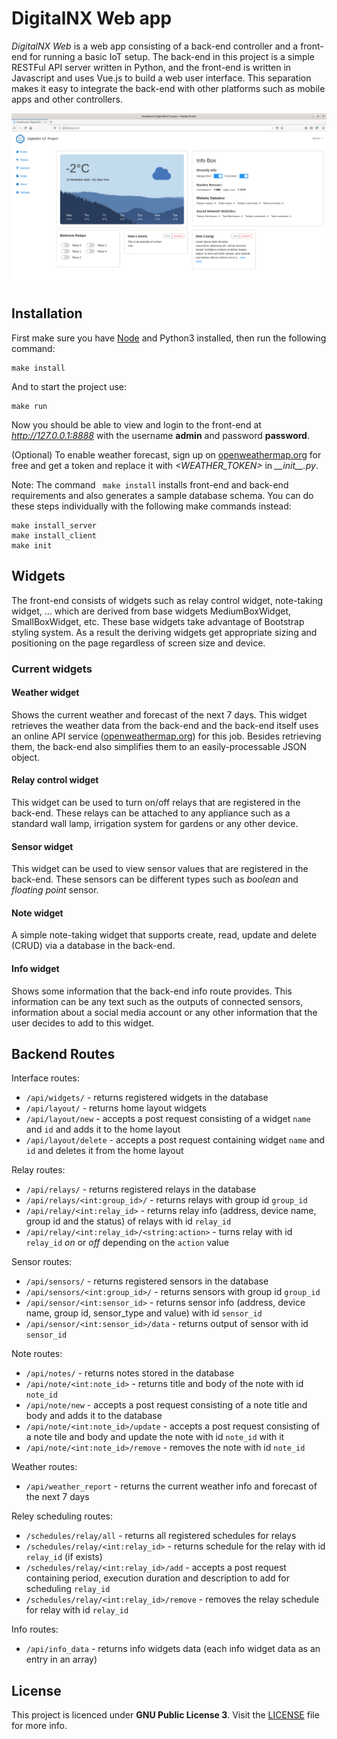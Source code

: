 # DigitalNX Web app

*DigitalNX Web* is a web app consisting of a back-end controller and a front-end for running a basic IoT setup. The back-end in this project is a simple RESTFul API server written in Python, and the front-end is written in Javascript and uses Vue.js to build a web user interface. This separation makes it easy to integrate the back-end with other platforms such as mobile apps and other controllers.

![Alt text](https://raw.githubusercontent.com/DigitalNX/digitalnx.github.io/main/demo/screenshot.png)

## Installation
First make sure you have [Node](https://nodejs.org) and Python3 installed, then run the following command:

```
make install
```

And to start the project use:
```
make run
```
Now you should be able to view and login to the front-end at *http://127.0.0.1:8888* with the username **admin** and password **password**.

(Optional) To enable weather forecast, sign up on [openweathermap.org](http://openweathermap.org) for free and get a token and replace it with *\<WEATHER_TOKEN\>* in *\_\_init\_\_.py*.

Note: The command ``` make install``` installs front-end and back-end requirements and also generates a sample database schema. You can do these steps individually with the following make commands instead:

```
make install_server
make install_client
make init
```

## Widgets
The front-end consists of widgets such as relay control widget, note-taking widget, ... which are derived from base widgets MediumBoxWidget, SmallBoxWidget, etc. These base widgets take advantage of Bootstrap styling system. As a result the deriving widgets get appropriate sizing and positioning on the page regardless of screen size and device.

### Current widgets

#### Weather widget
Shows the current weather and forecast of the next 7 days. This widget retrieves the weather data from the back-end and the back-end itself uses an online API service ([openweathermap.org](http://openweathermap.org)) for this job. Besides retrieving them, the back-end also simplifies them to an easily-processable JSON object.

#### Relay control widget

This widget can be used to turn on/off relays that are registered in the back-end. These relays can be attached to any appliance such as a standard wall lamp, irrigation system for gardens or any other device.

#### Sensor widget

This widget can be used to view sensor values that are registered in the back-end. These sensors can be different types such as *boolean* and *floating point* sensor.

#### Note widget
A simple note-taking widget that supports create, read, update and delete (CRUD) via a database in the back-end.

#### Info widget
Shows some information that the back-end info route provides. This information can be any text such as the outputs of connected sensors, information about a social media account or any other information that the user decides to add to this widget.
 
## Backend Routes
Interface routes:
- `/api/widgets/` - returns registered widgets in the database
- `/api/layout/` - returns home layout widgets
- `/api/layout/new` - accepts a post request consisting of a widget `name` and `id` and adds it to the home layout 
- `/api/layout/delete` - accepts a post request containing widget `name` and `id` and deletes it from the home layout 

Relay routes:
- `/api/relays/` - returns registered relays in the database
- `/api/relays/<int:group_id>/` - returns relays with group id `group_id`
- `/api/relay/<int:relay_id>` - returns relay info (address, device name, group id and the status) of relays with id `relay_id` 
- `/api/relay/<int:relay_id>/<string:action>` - turns relay with id `relay_id` *on* or *off* depending on the `action` value

Sensor routes:
- `/api/sensors/` - returns registered sensors in the database
- `/api/sensors/<int:group_id>/` - returns sensors with group id `group_id`
- `/api/sensor/<int:sensor_id>` - returns sensor info (address, device name, group id, sensor_type and value) with id `sensor_id` 
- `/api/sensor/<int:sensor_id>/data` - returns output of sensor with id `sensor_id`

Note routes:
- `/api/notes/` - returns notes stored in the database
- `/api/note/<int:note_id>` - returns title and body of the note with id `note_id`
- `/api/note/new` - accepts a post request consisting of a note title and body and adds it to the database 
- `/api/note/<int:note_id>/update` - accepts a post request consisting of a note tile and body and update the note with id `note_id` with it
- `/api/note/<int:note_id>/remove` - removes the note with id `note_id`

Weather routes:
- `/api/weather_report` - returns the current weather info and forecast of the next 7 days

Reley scheduling routes:
- `/schedules/relay/all` - returns all registered schedules for relays
- `/schedules/relay/<int:relay_id>` - returns schedule for the relay with id `relay_id` (if exists)
- `/schedules/relay/<int:relay_id>/add` - accepts a post request containing period, execution duration and description to add for scheduling `relay_id`
- `/schedules/relay/<int:relay_id>/remove` - removes the relay schedule for relay with id `relay_id`

Info routes:
- `/api/info_data` - returns info widgets data (each info widget data as an entry in an array)

## License
This project is licenced under **GNU Public License 3**. Visit the [LICENSE](https://github.com/DigitalNX/digitalnx_web/blob/main/LICENSE) file for more info.

